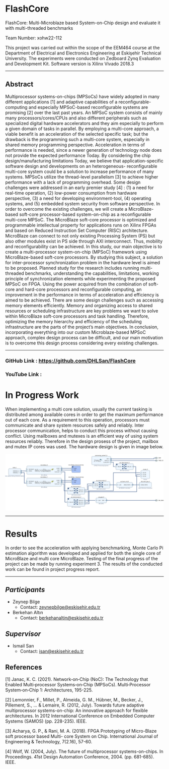 # FlashCore

FlashCore: Multi-Microblaze based System-on-Chip design and evaluate it with multi-threaded benchmarks

Team Number: xohw22-112

This project was carried out within the scope of the EEM464 course at the Department of Electrical and Electronics Engineering at Eskişehir Technical University.
The experiments were conducted on Zedboard Zynq Evaluation and Development Kit.
Software version is Xilinx Vivado 2018.3

***

## Abstract

Multiprocessor systems-on-chips (MPSoCs) have widely adopted in many different applications [1] 
and adaptive capabilities of a reconfigurable-computing and especially MPSoC-based reconfigurable
systems are promising [2] over the last past years. An MPSoC system consists of mainly many
processors/cores/CPUs and also different peripherals such as specialized digital hardware accelerators
and they aim especially to perform a given domain of tasks in parallel. By employing a multi-core
approach, a viable benefit is an acceleration of the selected specific task; but the drawback is the
programming such a multi-core system, especially in shared memory programming perspective.
Acceleration in terms of performance is needed, since a newer generation of technology node does not
provide the expected performance Today. By considering the chip design/manufacturing limitations
Today, we believe that application-specific software design and developments on an heterogeneous-
reconfigurable multi-core system could be a solution to increase performance of many systems.
MPSoCs utilize the thread-level parallelism [3] to achieve higher performance with a lack of
programming overhead. Some design challenges were addressed in an early premier study [4] : (1) a
need for real-time operation, (2) low-power consumption from hardware perspective, (3) a need for
developing environment-tool, (4) operating systems, and (5) embedded system security from software
perspective. In order to overcome the existing challenges, we will create a MicroBlaze-based soft-core
processor-based system-on-chip as a reconfigurable multi-core MPSoC. The MicroBlaze soft-core
processor is optimized and programmable intellectual property for applications runs on Xilinx FPGAs
and based on Reduced Instruction Set Computer (RISC) architecture. MicroBlaze can connect to not
only existing Processing System (PS) but also other modules exist in PS side through AXI interconnect.
Thus, mobility and reconfigurability can be achieved.
In this study, our main objective is to create a multi-processor system-on-chip (MPSoC) framework
using MicroBlaze-based soft-core processors. By studying this subject, a solution for inter-processor
synchronization problem in the hardware level is aimed to be proposed. Planned study for the research
includes running multi-threaded benchmarks, understanding the capabilities, limitations, working
principle of synchronization elements while experimenting the proposed MPSoC on FPGA. Using the
power acquired from the combination of soft-core and hard-core processors and reconfigurable
computing, an improvement in the performance in terms of acceleration and efficiency is aimed to be
achieved. There are some design challenges such as accessing memory elements efficiently. Memory
and organizing access to shared resources or scheduling infrastructure are key problems we want to
solve within MicroBlaze soft-core processors and task handling. Therefore, optimizing the memory
hierarchy and efficiency of the scheduling infrastructure are the parts of the project’s main objectives.
In conclusion, incorporating everything into our custom Microblaze-based MPSoC approach, complex
design process can be difficult, and our main motivation is to overcome this design process considering
every existing challenges.

***

### GitHub Link : https://github.com/DHLSan/FlashCore
### YouTube Link : 

# In Progress Work
When implementing a multi core solution, usually the current tasking is distributed among available cores in order to get the maximum performance out of each core. As a requirement to this operation, processors must communicate and share system resources safely and reliably. Inter processor communication, helps to conduct this process without causing conflict. Using mailboxes and mutexes is an efficient way of using system resources reliably. Therefore in the design prosess of the project, 
mailbox and mutex IP cores was used. The hardware design is given in image below.

![Final Hardware Design](./Images/final_design.jpeg)

***

# Results
In order to see the acceleration with applying benchmarking, Monte Carlo Pi estimation algorithm was developed and applied for both the single core of MicroBlaze and multi core MicroBlaze. Testing of the final progress of the project can be made by running experiment 3. The results of the conducted work can be found in project progress report.

***

## **_Participants_** ##
- Zeynep Bilge
  - Contact: zeynepbilge@eskisehir.edu.tr
- Berkehan Altın
  - Contact: berkehanaltin@eskisehir.edu.tr
  
## **_Supervisor_** ##
 - Ismail San
    - Contact: isan@eskisehir.edu.tr

## References

[1] Janac, K. C. (2021). Network‐on‐Chip (NoC): The Technology that Enabled Multi‐processor
Systems‐on‐Chip (MPSoCs). Multi‐Processor System‐on‐Chip 1: Architectures, 195-225.

[2] Lemonnier, F., Millet, P., Almeida, G. M., Hübner, M., Becker, J., Pillement, S., ... & Lemaire, R.
(2012, July). Towards future adaptive multiprocessor systems-on-chip: An innovative approach for
flexible architectures. In 2012 International Conference on Embedded Computer Systems (SAMOS) (pp.
228-235). IEEE.

[3] Acharya, G. P., & Rani, M. A. (2018). FPGA Prototyping of Micro-Blaze soft processor based Multi-
core System on Chip. International Journal of Engineering & Technology, 7(2.16), 57-60.

[4] Wolf, W. (2004, July). The future of multiprocessor systems-on-chips. In Proceedings. 41st Design
Automation Conference, 2004. (pp. 681-685). IEEE.
